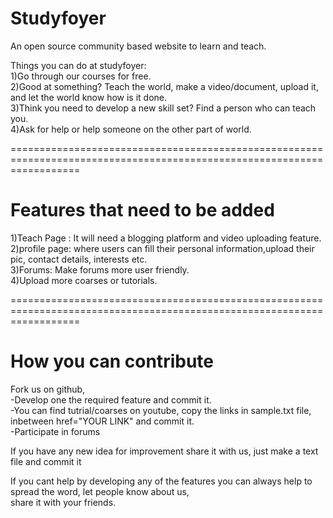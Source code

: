 Studyfoyer
========================================================================================================================

An open source community based website to learn and teach.<br>

Things you can do at studyfoyer:
<br>
1)Go through our courses for free.
<br>
2)Good at something? Teach the world, make a video/document, upload it, and let the world know how is it done.
<br>
3)Think you need to develop a new skill set? Find a person who can teach you.
<br>
4)Ask for help or help someone on the other part of world.
<br>


========================================================================================================================

Features that need to be added <br>
==================================
1)Teach Page : It will need a blogging platform and video uploading feature.<br> 
2)profile page: where users can fill their personal information,upload their pic, contact details, interests etc.
<br>
3)Forums: Make forums more user friendly.
<br>
4)Upload more coarses or tutorials.
<br>


========================================================================================================================

How you can contribute <br>
============================
Fork us on github,<br> 
-Develop one the required feature and commit it.<br>
-You can find tutrial/coarses on youtube, copy the links in sample.txt file, inbetween href="YOUR LINK" and commit it.<br>
-Participate in forums <br>

If you have any new idea for improvement share it with us, just make a text file and commit it
<br>


If you cant help by developing any of the features you can always help to spread the word, let people know about us,
<br> share it with your friends.
























